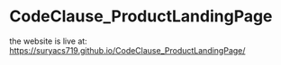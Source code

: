 # CodeClause_ProductLandingPage

the website is live at: https://suryacs719.github.io/CodeClause_ProductLandingPage/
